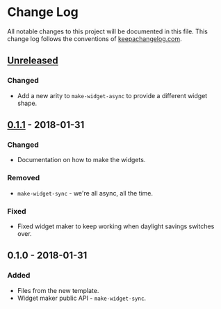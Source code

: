 # Change Log
All notable changes to this project will be documented in this file. This change log follows the conventions of [keepachangelog.com](http://keepachangelog.com/).

## [Unreleased]
### Changed
- Add a new arity to `make-widget-async` to provide a different widget shape.

## [0.1.1] - 2018-01-31
### Changed
- Documentation on how to make the widgets.

### Removed
- `make-widget-sync` - we're all async, all the time.

### Fixed
- Fixed widget maker to keep working when daylight savings switches over.

## 0.1.0 - 2018-01-31
### Added
- Files from the new template.
- Widget maker public API - `make-widget-sync`.

[Unreleased]: https://github.com/your-name/kafka-streams-experiment/compare/0.1.1...HEAD
[0.1.1]: https://github.com/your-name/kafka-streams-experiment/compare/0.1.0...0.1.1
